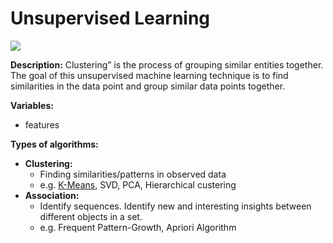 # Unsupervised Learning
![](https://cdn-images-1.medium.com/max/1600/1*JV-zyYQ8h5umO0RkTmjd6Q.png)

**Description:**
Clustering” is the process of grouping similar entities together. The goal of this unsupervised machine learning technique is to find similarities in the data point and group similar data points together.


**Variables:**
  + features
 

**Types of algorithms:**
+ **Clustering:** 
  + Finding similarities/patterns in observed data
  + e.g. [K-Means](https://github.com/Dnsibu/NsibuD_DATA_4319/tree/main/Unsupervised%20Learning/01-K%20Means), SVD, PCA, Hierarchical custering
+ **Association:**
  + Identify sequences. Identify new and interesting insights between different objects in a set.
  + e.g. Frequent Pattern-Growth, Apriori Algorithm
